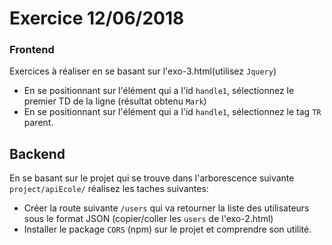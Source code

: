 # Exercice 12/06/2018
 
 
 ### Frontend
 Exercices à réaliser en se basant sur l'exo-3.html(utilisez `Jquery`)
 
 
- En se positionnant sur l'élément qui a l'id `handle1`, sélectionnez le premier TD de la ligne (résultat obtenu `Mark`)
- En se positionnant sur l'élément qui a l'id `handle1`, sélectionnez le tag `TR` parent.

## Backend

En se basant sur le projet qui se trouve dans l'arborescence suivante `project/apiEcole/` réalisez les taches suivantes:

- Créer la route  suivante `/users` qui va retourner la liste des utilisateurs sous le format JSON (copier/coller les `users` de l'exo-2.html)
- Installer le package `CORS` (npm) sur le projet et comprendre son utilité.

